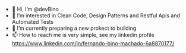 - 👋 Hi, I’m @devBino
- 👀 I’m interested in Clean Code, Design Patterns and Restful Apis and Automated Tests
- 🌱 I’m currently preparing a new prokect to building
- 📫 How to reach me is very simple, see my linkedin profile https://www.linkedin.com/in/fernando-bino-machado-6a8870177/
